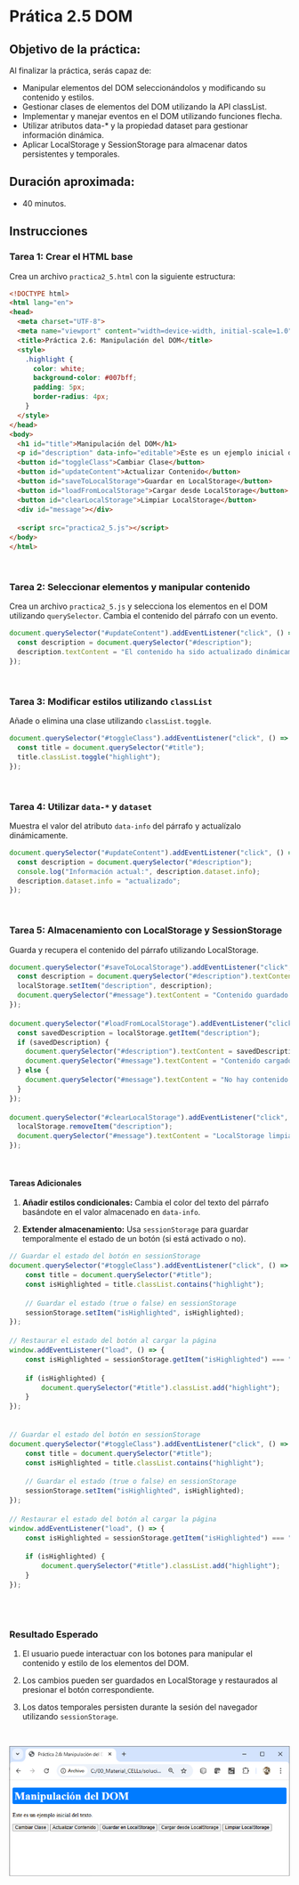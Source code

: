# Prática 2.5 DOM

## Objetivo de la práctica:
Al finalizar la práctica, serás capaz de:
- Manipular elementos del DOM seleccionándolos y modificando su contenido y estilos.
- Gestionar clases de elementos del DOM utilizando la API classList.
- Implementar y manejar eventos en el DOM utilizando funciones flecha.
- Utilizar atributos data-* y la propiedad dataset para gestionar información dinámica.
- Aplicar LocalStorage y SessionStorage para almacenar datos persistentes y temporales.

## Duración aproximada:
- 40 minutos.

## Instrucciones 

### **Tarea 1: Crear el HTML base**

Crea un archivo `practica2_5.html` con la siguiente estructura:

```html
<!DOCTYPE html>
<html lang="en">
<head>
  <meta charset="UTF-8">
  <meta name="viewport" content="width=device-width, initial-scale=1.0">
  <title>Práctica 2.6: Manipulación del DOM</title>
  <style>
    .highlight {
      color: white;
      background-color: #007bff;
      padding: 5px;
      border-radius: 4px;
    }
  </style>
</head>
<body>
  <h1 id="title">Manipulación del DOM</h1>
  <p id="description" data-info="editable">Este es un ejemplo inicial del texto.</p>
  <button id="toggleClass">Cambiar Clase</button>
  <button id="updateContent">Actualizar Contenido</button>
  <button id="saveToLocalStorage">Guardar en LocalStorage</button>
  <button id="loadFromLocalStorage">Cargar desde LocalStorage</button>
  <button id="clearLocalStorage">Limpiar LocalStorage</button>
  <div id="message"></div>

  <script src="practica2_5.js"></script>
</body>
</html>
```

<br/>

### **Tarea 2: Seleccionar elementos y manipular contenido**

Crea un archivo `practica2_5.js` y selecciona los elementos en el DOM utilizando `querySelector`. Cambia el contenido del párrafo con un evento.

```javascript
document.querySelector("#updateContent").addEventListener("click", () => {
  const description = document.querySelector("#description");
  description.textContent = "El contenido ha sido actualizado dinámicamente.";
});
```

<br/>

### **Tarea 3: Modificar estilos utilizando `classList`**

Añade o elimina una clase utilizando `classList.toggle`.

```javascript
document.querySelector("#toggleClass").addEventListener("click", () => {
  const title = document.querySelector("#title");
  title.classList.toggle("highlight");
});
```

<br/>

### **Tarea 4: Utilizar `data-*` y `dataset`**

Muestra el valor del atributo `data-info` del párrafo y actualízalo dinámicamente.

```javascript
document.querySelector("#updateContent").addEventListener("click", () => {
  const description = document.querySelector("#description");
  console.log("Información actual:", description.dataset.info);
  description.dataset.info = "actualizado";
});
```

<br/>

### **Tarea 5: Almacenamiento con LocalStorage y SessionStorage**

Guarda y recupera el contenido del párrafo utilizando LocalStorage.

```javascript
document.querySelector("#saveToLocalStorage").addEventListener("click", () => {
  const description = document.querySelector("#description").textContent;
  localStorage.setItem("description", description);
  document.querySelector("#message").textContent = "Contenido guardado en LocalStorage.";
});

document.querySelector("#loadFromLocalStorage").addEventListener("click", () => {
  const savedDescription = localStorage.getItem("description");
  if (savedDescription) {
    document.querySelector("#description").textContent = savedDescription;
    document.querySelector("#message").textContent = "Contenido cargado desde LocalStorage.";
  } else {
    document.querySelector("#message").textContent = "No hay contenido guardado en LocalStorage.";
  }
});

document.querySelector("#clearLocalStorage").addEventListener("click", () => {
  localStorage.removeItem("description");
  document.querySelector("#message").textContent = "LocalStorage limpiado.";
});
```

<br/>

#### **Tareas Adicionales**

1. **Añadir estilos condicionales:** Cambia el color del texto del párrafo basándote en el valor almacenado en `data-info`.

2. **Extender almacenamiento:** Usa `sessionStorage` para guardar temporalmente el estado de un botón (si está activado o no).

```javascript
// Guardar el estado del botón en sessionStorage
document.querySelector("#toggleClass").addEventListener("click", () => {
    const title = document.querySelector("#title");
    const isHighlighted = title.classList.contains("highlight");

    // Guardar el estado (true o false) en sessionStorage
    sessionStorage.setItem("isHighlighted", isHighlighted);
});

// Restaurar el estado del botón al cargar la página
window.addEventListener("load", () => {
    const isHighlighted = sessionStorage.getItem("isHighlighted") === "true";

    if (isHighlighted) {
        document.querySelector("#title").classList.add("highlight");
    }
});


// Guardar el estado del botón en sessionStorage
document.querySelector("#toggleClass").addEventListener("click", () => {
    const title = document.querySelector("#title");
    const isHighlighted = title.classList.contains("highlight");

    // Guardar el estado (true o false) en sessionStorage
    sessionStorage.setItem("isHighlighted", isHighlighted);
});

// Restaurar el estado del botón al cargar la página
window.addEventListener("load", () => {
    const isHighlighted = sessionStorage.getItem("isHighlighted") === "true";

    if (isHighlighted) {
        document.querySelector("#title").classList.add("highlight");
    }
});

```

<br/><br/>

### **Resultado Esperado**

1. El usuario puede interactuar con los botones para manipular el contenido y estilo de los elementos del DOM.

2. Los cambios pueden ser guardados en LocalStorage y restaurados al presionar el botón correspondiente.

3. Los datos temporales persisten durante la sesión del navegador utilizando `sessionStorage`.

<br/>

![imagen resultado](../images/image2_6_1.png)
